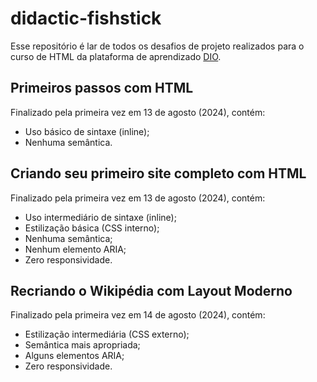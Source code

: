 # didactic-fishstick

Esse repositório é lar de todos os desafios de projeto realizados para o curso de HTML da plataforma de aprendizado [DIO](https://www.dio.me/).

## Primeiros passos com HTML
Finalizado pela primeira vez em 13 de agosto (2024), contém:

- Uso básico de sintaxe (inline);
- Nenhuma semântica.

## Criando seu primeiro site completo com HTML
Finalizado pela primeira vez em 13 de agosto (2024), contém:

- Uso intermediário de sintaxe (inline);
- Estilização básica (CSS interno);
- Nenhuma semântica;
- Nenhum elemento ARIA;
- Zero responsividade.

## Recriando o Wikipédia com Layout Moderno
Finalizado pela primeira vez em 14 de agosto (2024), contém:

- Estilização intermediária (CSS externo);
- Semântica mais apropriada;
- Alguns elementos ARIA;
- Zero responsividade.
